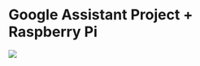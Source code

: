 # Google Assistant Project + Raspberry Pi

<img src=https://github.com/RubensZimbres/Repo-2019/blob/master/Google-Assistant-Project/Pics/google_home0.png>

